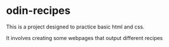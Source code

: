 # odin-recipes

This is a project designed to practice basic html and css.

It involves creating some webpages that output different recipes